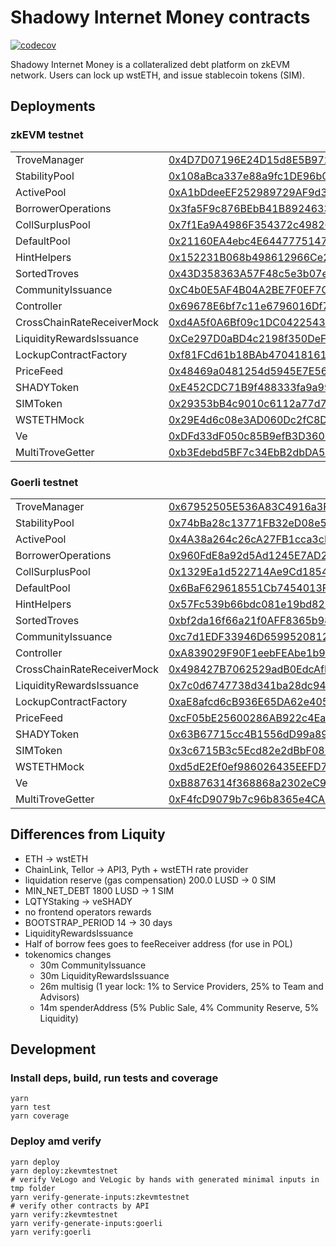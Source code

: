 # Shadowy Internet Money contracts

[![codecov](https://codecov.io/gh/shadowy-internet-money/sim-contracts/branch/main/graph/badge.svg?token=NVYGWNTOWF)](https://codecov.io/gh/shadowy-internet-money/sim-contracts)

Shadowy Internet Money is a collateralized debt platform on zkEVM network. Users can lock up wstETH, and issue
stablecoin tokens (SIM).

## Deployments

### zkEVM testnet

|                            |                                                                                                                                             |
|----------------------------|---------------------------------------------------------------------------------------------------------------------------------------------|
| TroveManager               | [0x4D7D07196E24D15d8E5B97216aeDCf4518b23A66](https://testnet-zkevm.polygonscan.com/address/0x4D7D07196E24D15d8E5B97216aeDCf4518b23A66#code) |
| StabilityPool              | [0x108aBca337e88a9fc1DE96b0ec323f476b35cD44](https://testnet-zkevm.polygonscan.com/address/0x108aBca337e88a9fc1DE96b0ec323f476b35cD44#code) |
| ActivePool                 | [0xA1bDdeeEF252989729AF9d3676E78A6C5Ed40cAC](https://testnet-zkevm.polygonscan.com/address/0xA1bDdeeEF252989729AF9d3676E78A6C5Ed40cAC#code) |
| BorrowerOperations         | [0x3fa5F9c876BEbB41B8924633850b1a9922f7E4F9](https://testnet-zkevm.polygonscan.com/address/0x3fa5F9c876BEbB41B8924633850b1a9922f7E4F9#code) |
| CollSurplusPool            | [0x7f1Ea9A4986F354372c49826e28E733693f4f577](https://testnet-zkevm.polygonscan.com/address/0x7f1Ea9A4986F354372c49826e28E733693f4f577#code) |
| DefaultPool                | [0x21160EA4ebc4E644777514774965a506a98D01c6](https://testnet-zkevm.polygonscan.com/address/0x21160EA4ebc4E644777514774965a506a98D01c6#code) |
| HintHelpers                | [0x152231B068b498612966Ce2D8618895dA8728972](https://testnet-zkevm.polygonscan.com/address/0x152231B068b498612966Ce2D8618895dA8728972#code) |
| SortedTroves               | [0x43D358363A57F48c5e3b07e54C98417554Ee2d17](https://testnet-zkevm.polygonscan.com/address/0x43D358363A57F48c5e3b07e54C98417554Ee2d17#code) |
| CommunityIssuance          | [0xC4b0E5AF4B04A2BE7F0EF7CCD5B867b0bAcde880](https://testnet-zkevm.polygonscan.com/address/0xC4b0E5AF4B04A2BE7F0EF7CCD5B867b0bAcde880#code) |
| Controller                 | [0x69678E6bf7c11e6796016Df7449DB51C43FCb3fD](https://testnet-zkevm.polygonscan.com/address/0x69678E6bf7c11e6796016Df7449DB51C43FCb3fD#code) |
| CrossChainRateReceiverMock | [0xd4A5f0A6Bf09c1DC042254329ac144D99412f3a5](https://testnet-zkevm.polygonscan.com/address/0xd4A5f0A6Bf09c1DC042254329ac144D99412f3a5#code) |
| LiquidityRewardsIssuance   | [0xCe297D0aBD4c2198f350DeF8EA01166cDf912502](https://testnet-zkevm.polygonscan.com/address/0xCe297D0aBD4c2198f350DeF8EA01166cDf912502#code) |
| LockupContractFactory      | [0xf81FCd61b18BAb470418161B6cFaF95a3796762b](https://testnet-zkevm.polygonscan.com/address/0xf81FCd61b18BAb470418161B6cFaF95a3796762b#code) |
| PriceFeed                  | [0x48469a0481254d5945E7E56c1Eb9861429c02f44](https://testnet-zkevm.polygonscan.com/address/0x48469a0481254d5945E7E56c1Eb9861429c02f44#code) |
| SHADYToken                 | [0xE452CDC71B9f488333fa9a999B421BaC0cD988fc](https://testnet-zkevm.polygonscan.com/address/0xE452CDC71B9f488333fa9a999B421BaC0cD988fc#code) |
| SIMToken                   | [0x29353bB4c9010c6112a77d702Ac890e70CD73d53](https://testnet-zkevm.polygonscan.com/address/0x29353bB4c9010c6112a77d702Ac890e70CD73d53#code) |
| WSTETHMock                 | [0x29E4d6c08e3AD060Dc2fC8DCE70AaB8C8c57563F](https://testnet-zkevm.polygonscan.com/address/0x29E4d6c08e3AD060Dc2fC8DCE70AaB8C8c57563F#code) |
| Ve                         | [0xDFd33dF050c85B9efB3D3601456e2BdD4659ABCC](https://testnet-zkevm.polygonscan.com/address/0xDFd33dF050c85B9efB3D3601456e2BdD4659ABCC#code) |
| MultiTroveGetter           | [0xb3Edebd5BF7c34EbB2dbDA5487C7A0Ad2987C56f](https://testnet-zkevm.polygonscan.com/address/0xb3Edebd5BF7c34EbB2dbDA5487C7A0Ad2987C56f#code) |

### Goerli testnet

|                            |                                                                                                                                             |
|----------------------------|---------------------------------------------------------------------------------------------------------------------------------------------|
| TroveManager               | [0x67952505E536A83C4916a3F44728DE92e0E3EBBc](https://goerli.etherscan.io/address/0x67952505E536A83C4916a3F44728DE92e0E3EBBc#code) |
| StabilityPool              | [0x74bBa28c13771FB32eD08e5522dfEc71ea8De48c](https://goerli.etherscan.io/address/0x74bBa28c13771FB32eD08e5522dfEc71ea8De48c#code) |
| ActivePool                 | [0x4A38a264c26cA27FB1cca3cBfEC56067a3404BB7](https://goerli.etherscan.io/address/0x4A38a264c26cA27FB1cca3cBfEC56067a3404BB7#code) |
| BorrowerOperations         | [0x960FdE8a92d5Ad1245E7AD267641F230d9a39Df1](https://goerli.etherscan.io/address/0x960FdE8a92d5Ad1245E7AD267641F230d9a39Df1#code) |
| CollSurplusPool            | [0x1329Ea1d522714Ae9Cd18543e78926F71EbC0Aa0](https://goerli.etherscan.io/address/0x1329Ea1d522714Ae9Cd18543e78926F71EbC0Aa0#code) |
| DefaultPool                | [0x6BaF629618551Cb7454013F67f5d4A9119A61627](https://goerli.etherscan.io/address/0x6BaF629618551Cb7454013F67f5d4A9119A61627#code) |
| HintHelpers                | [0x57Fc539b66bdc081e19bd828e6C668B249867959](https://goerli.etherscan.io/address/0x57Fc539b66bdc081e19bd828e6C668B249867959#code) |
| SortedTroves               | [0xbf2da16f66a21f0AFF8365b98C19eD73D7f11da4](https://goerli.etherscan.io/address/0xbf2da16f66a21f0AFF8365b98C19eD73D7f11da4#code) |
| CommunityIssuance          | [0xc7d1EDF33946D65995208128F1aAFB324eFF48ec](https://goerli.etherscan.io/address/0xc7d1EDF33946D65995208128F1aAFB324eFF48ec#code) |
| Controller                 | [0xA839029F90F1eebFEAbe1b96ff226FDa3B5388Af](https://goerli.etherscan.io/address/0xA839029F90F1eebFEAbe1b96ff226FDa3B5388Af#code) |
| CrossChainRateReceiverMock | [0x498427B7062529adB0EdcAfD7304767711F44611](https://goerli.etherscan.io/address/0x498427B7062529adB0EdcAfD7304767711F44611#code) |
| LiquidityRewardsIssuance   | [0x7c0d6747738d341ba28dc9475FE0e7ffc25B7fdb](https://goerli.etherscan.io/address/0x7c0d6747738d341ba28dc9475FE0e7ffc25B7fdb#code) |
| LockupContractFactory      | [0xaE8afcd6cB936E65DA62e405c624BE59B1FE47EE](https://goerli.etherscan.io/address/0xaE8afcd6cB936E65DA62e405c624BE59B1FE47EE#code) |
| PriceFeed                  | [0xcF05bE25600286AB922c4Ea4cf160Af2d4916470](https://goerli.etherscan.io/address/0xcF05bE25600286AB922c4Ea4cf160Af2d4916470#code) |
| SHADYToken                 | [0x63B67715cc4B1556dD99a89BB9507669CF48705b](https://goerli.etherscan.io/address/0x63B67715cc4B1556dD99a89BB9507669CF48705b#code) |
| SIMToken                   | [0x3c6715B3c5Ecd82e2dBbF08018C9440B36609757](https://goerli.etherscan.io/address/0x3c6715B3c5Ecd82e2dBbF08018C9440B36609757#code) |
| WSTETHMock                 | [0xd5dE2Ef0ef986026435EEFD7143A398cD2328E27](https://goerli.etherscan.io/address/0xd5dE2Ef0ef986026435EEFD7143A398cD2328E27#code) |
| Ve                         | [0xB8876314f368868a2302eC95d78A623c926C5c61](https://goerli.etherscan.io/address/0xB8876314f368868a2302eC95d78A623c926C5c61#code) |
| MultiTroveGetter           | [0xF4fcD9079b7c96b8365e4CA80D696ee697dC2757](https://goerli.etherscan.io/address/0xF4fcD9079b7c96b8365e4CA80D696ee697dC2757#code) |


## Differences from Liquity

* ETH -> wstETH
* ChainLink, Tellor -> API3, Pyth + wstETH rate provider
* liquidation reserve (gas compensation) 200.0 LUSD -> 0 SIM
* MIN_NET_DEBT 1800 LUSD -> 1 SIM
* LQTYStaking -> veSHADY
* no frontend operators rewards
* BOOTSTRAP_PERIOD 14 -> 30 days
* LiquidityRewardsIssuance
* Half of borrow fees goes to feeReceiver address (for use in POL)
* tokenomics changes
    * 30m CommunityIssuance
    * 30m LiquidityRewardsIssuance
    * 26m multisig (1 year lock: 1% to Service Providers, 25% to Team and Advisors)
    * 14m spenderAddress (5% Public Sale, 4% Community Reserve, 5% Liquidity)

## Development

### Install deps, build, run tests and coverage

```
yarn
yarn test
yarn coverage
```

### Deploy amd verify
```
yarn deploy
yarn deploy:zkevmtestnet
# verify VeLogo and VeLogic by hands with generated minimal inputs in tmp folder
yarn verify-generate-inputs:zkevmtestnet
# verify other contracts by API
yarn verify:zkevmtestnet
yarn verify-generate-inputs:goerli
yarn verify:goerli
```
